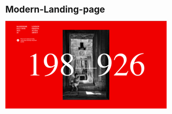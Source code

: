 # Modern-Landing-page

<!-- ![Repo List](img/image.png) -->

<!-- <img src='./Landing-Page/img/image.png'/> -->

<img src="Landing-Page/image.png"/>
